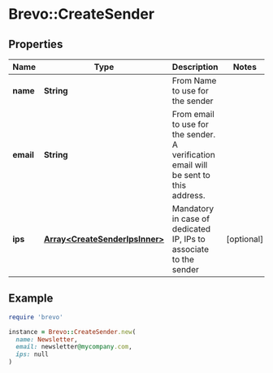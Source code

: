 # Brevo::CreateSender

## Properties

| Name | Type | Description | Notes |
| ---- | ---- | ----------- | ----- |
| **name** | **String** | From Name to use for the sender |  |
| **email** | **String** | From email to use for the sender. A verification email will be sent to this address. |  |
| **ips** | [**Array&lt;CreateSenderIpsInner&gt;**](CreateSenderIpsInner.md) | Mandatory in case of dedicated IP, IPs to associate to the sender | [optional] |

## Example

```ruby
require 'brevo'

instance = Brevo::CreateSender.new(
  name: Newsletter,
  email: newsletter@mycompany.com,
  ips: null
)
```

